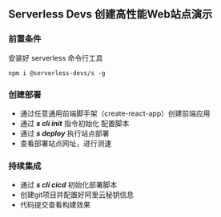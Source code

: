 ## Serverless Devs 创建高性能Web站点演示
### 前置条件
安装好 serverless 命令行工具
```
npm i @serverless-devs/s -g
```
### 创建部署
+ 通过任意通用前端脚手架（create-react-app）创建前端应用
+ 通过 ***s cli init*** 指令初始化 配置脚本
+ 通过 ***s deploy*** 执行站点部署
+ 查看部署站点网址，进行测速

### 持续集成
+ 通过 ***s cli cicd*** 初始化部署脚本
+ 创建git项目并配置好阿里云秘钥信息
+ 代码提交查看构建效果
